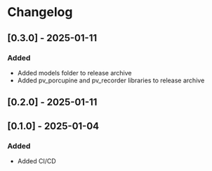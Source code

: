 # Changelog

## [0.3.0] - 2025-01-11
### Added
- Added models folder to release archive
- Added pv_porcupine and pv_recorder libraries to release archive

## [0.2.0] - 2025-01-11

## [0.1.0] - 2025-01-04

### Added
- Added CI/CD 
